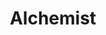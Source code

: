 ---
layout: page
title: Alchemist
# description: Project description
img: assets/img/Alchemist.jpg
importance: 1
category: fun
---
